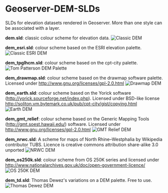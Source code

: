 Geoserver-DEM-SLDs
==================

SLDs for elevation datasets rendered in Geoserver.  More than one style can be associated with a layer.

**dem.sld**: classic colour scheme for elevation data.
![Classic DEM](images/dem-dem_dsm10m.jpg)

**dem_esri.sld**: colour scheme based on the ESRI elevation palette.
![Classic ESRI DEM](images/dem-dem_esri_dsm10m.jpg)

**dem_tpglhcm.sld**: colour scheme based on the cpt-city palette.
![Tom Patterson DEM Palette](images/dem-dem_tpglhcm_dsm10m.jpg)

**dem_drawmap.sld**: colour scheme based on the drawmap software palette.  Licensed under http://www.gnu.org/licenses/gpl-2.0.html
![Drawmap DEM](images/dem_drawmap.jpg)

**dem_earth.sld**: colour scheme based on the Yorick software (http://yorick.sourceforge.net/index.php). Licensed under BSD-like license http://soliton.vm.bytemark.co.uk/pub/cpt-city/gist/copying.html
![Earth DEM](images/dem_earth.jpg)

**dem_gmt_relief**: colour scheme based on the Generic Mapping Tools (http://gmt.soest.hawaii.edu/) software. Licensed under http://www.gnu.org/licenses/gpl-2.0.html
![GMT Relief DEM](images/dem_gmt_relief.jpg)

**dem_nrwc.sld**: A scheme for maps of North Rhine–Westphalia by Wikipedia contributor TUBS. Licence is creative commons attribution share-alike 3.0 unported
![NRWC DEM](images/dem_nrwc.jpg)

**dem_os250k.sld**: colour scheme from OS 250K series and licensed under http://www.nationalarchives.gov.uk/doc/open-government-licence/
![OS 250K DEM](images/dem_os250k.jpg)

**dem_td.sld**: Thomas Dewez's variations on a DEM palette. Free to use.
![Thomas Dewez DEM](images/dem_td.jpg)
